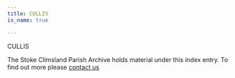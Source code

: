 ```yaml
---
title: CULLIS
is_name: true

---
```


CULLIS


The Stoke Climsland Parish Archive holds material under this index entry. To find out more please [contact us](/contact/)
